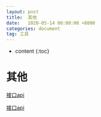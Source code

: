 ```yaml
---
layout: post
title:  其他
date:   2020-05-14 00:00:00 +0800
categories: document
tag: 工具
---
```


* content
{:toc}


其他		
====================================
[接口api](https://www.free-api.com)

[接口api](https://www.alapi.net)             		 